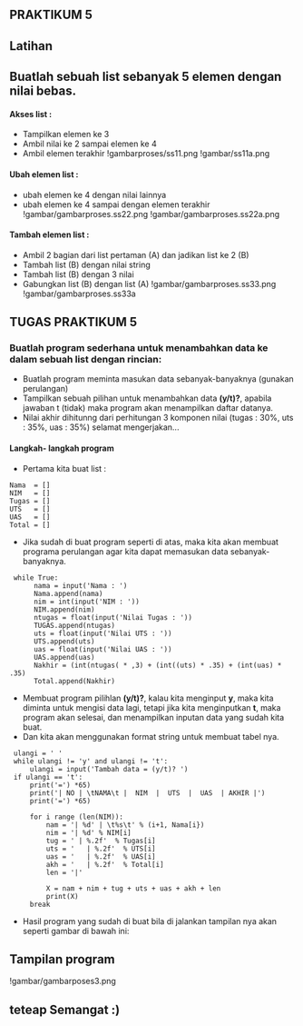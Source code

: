 ## PRAKTIKUM 5
## Latihan
## Buatlah sebuah list sebanyak 5 elemen dengan nilai bebas.

#### Akses list :
- Tampilkan elemen ke 3
- Ambil nilai ke 2 sampai elemen ke 4
- Ambil elemen terakhir
!gambarproses/ss11.png
!gambar/ss11a.png
#### Ubah elemen list :
- ubah elemen ke 4 dengan nilai lainnya
- ubah elemen ke 4 sampai dengan elemen terakhir
!gambar/gambarproses.ss22.png
!gambar/gambarproses.ss22a.png
#### Tambah elemen list :
- Ambil 2 bagian dari list pertaman (A) dan jadikan list ke 2 (B)
- Tambah list (B) dengan nilai string
- Tambah list (B) dengan 3 nilai
- Gabungkan list (B) dengan list (A)
!gambar/gambarproses.ss33.png
!gambar/gambarproses.ss33a

## TUGAS PRAKTIKUM 5
### Buatlah program sederhana untuk menambahkan data ke dalam sebuah list dengan rincian:
- Buatlah program meminta masukan data sebanyak-banyaknya (gunakan perulangan)
- Tampilkan sebuah pilihan untuk menambahkan data **(y/t)?**, apabila jawaban t (tidak) maka program akan menampilkan daftar datanya.
- Nilai akhir dihitunng dari perhitungan 3 komponen nilai (tugas : 30%, uts : 35%, uas : 35%)
selamat mengerjakan...

#### Langkah- langkah program
- Pertama kita buat list :

```
Nama  = []
NIM   = []
Tugas = []
UTS   = []
UAS   = []
Total = []
```

- Jika sudah di buat program seperti di atas, maka kita akan membuat programa perulangan agar kita dapat memasukan data sebanyak-banyaknya.

```
 while True:
      nama = input('Nama : ')
      Nama.append(nama)
      nim = int(input('NIM : '))
      NIM.append(nim)
      ntugas = float(input('Nilai Tugas : '))
      TUGAS.append(ntugas)
      uts = float(input('Nilai UTS : '))
      UTS.append(uts)
      uas = float(input('Nilai UAS : '))
      UAS.append(uas)
      Nakhir = (int(ntugas( * ,3) + (int((uts) * .35) + (int(uas) * .35)
      Total.append(Nakhir)
```

- Membuat program pilihlan **(y/t)?**, kalau kita menginput **y**, maka kita diminta untuk mengisi data lagi, tetapi jika kita menginputkan **t**, maka program akan selesai, dan menampilkan inputan data yang sudah kita buat.
- Dan kita akan menggunakan format string untuk membuat tabel nya.

```
 ulangi = ' ' 
 while ulangi != 'y' and ulangi != 't':
     ulangi = input('Tambah data = (y/t)? ')
 if ulangi == 't':
     print('=') *65)
     print('| NO | \tNAMA\t |  NIM  |  UTS  |  UAS  | AKHIR |')
     print('=') *65)
     
     for i range (len(NIM)):
         nam = '| %d' | \t%s\t' % (i+1, Nama[i})
         nim = '| %d' % NIM[i]
         tug = ' | %.2f'  % Tugas[i]
         uts = '   | %.2f'  % UTS[i]
         uas = '   | %.2f'  % UAS[i]
         akh = '   | %.2f'  % Total[i]
         len = '|'
         
         X = nam + nim + tug + uts + uas + akh + len
         print(X)
     break
```

- Hasil program yang sudah di buat bila di jalankan tampilan nya akan seperti gambar di bawah ini:
## Tampilan program
!gambar/gambarposes3.png

## teteap Semangat :)

